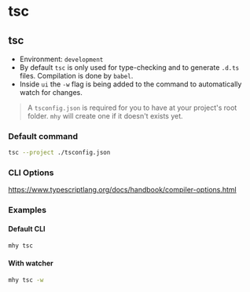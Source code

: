 # tsc

## tsc

- Environment: `development`
- By default `tsc` is only used for type-checking and to generate `.d.ts` files. Compilation is done by `babel`.
- Inside `ui` the `-w` flag is being added to the command to automatically watch for changes.

> A `tsconfig.json` is required for you to have at your project's root folder. `mhy` will create one if it doesn't exists yet.

### Default command
```bash
tsc --project ./tsconfig.json
```

### CLI Options
https://www.typescriptlang.org/docs/handbook/compiler-options.html

### Examples

#### Default CLI
```bash
mhy tsc
```

#### With watcher
```bash
mhy tsc -w
```